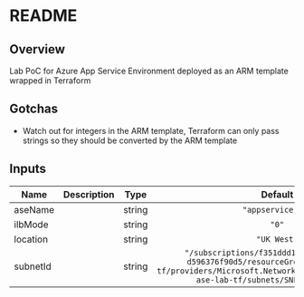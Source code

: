 # README

## Overview

Lab PoC for Azure App Service Environment deployed as an ARM template wrapped in Terraform

## Gotchas

- Watch out for integers in the ARM template, Terraform can only pass strings so they should be converted by the ARM template
  <!-- BEGINNING OF PRE-COMMIT-TERRAFORM DOCS HOOK -->

## Inputs

| Name     | Description |  Type  |                                                                                 Default                                                                                  | Required |
| -------- | ----------- | :----: | :----------------------------------------------------------------------------------------------------------------------------------------------------------------------: | :------: |
| aseName  |             | string |                                                                            `"appservice-tf"`                                                                             |    no    |
| ilbMode  |             | string |                                                                                  `"0"`                                                                                   |    no    |
| location |             | string |                                                                               `"UK West"`                                                                                |    no    |
| subnetId |             | string | `"/subscriptions/f351ddd1-6c1d-4cd4-8b0f-d596376f90d5/resourceGroups/RG-ase-lab-tf/providers/Microsoft.Network/virtualNetworks/VNET-ase-lab-tf/subnets/SNET-ase-lab-tf"` |    no    |

<!-- END OF PRE-COMMIT-TERRAFORM DOCS HOOK -->
